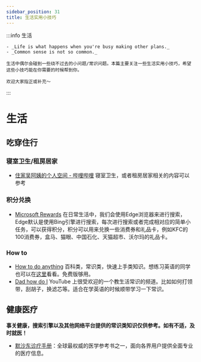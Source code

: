 ```yaml
---
sidebar_position: 31
title: 生活实用小技巧
---
```


:::info 生活

    - _Life is what happens when you're busy making other plans._
    - _Common sense is not so common._

    生活中偶尔会碰到一些绕不过去的小问题/常识问题。本篇主要关注一些生活实用小技巧，希望这些小技巧能在你需要的时候帮到你。

    欢迎大家指正或补充～

:::

# 生活

## 吃穿住行

### 寝室卫生/租房居家

- [住家吴阿姨的个人空间 - 哔哩哔哩](https://space.bilibili.com/1210206017) 寝室卫生，或者租房居家相关的内容可以参考

### 积分兑换

- [Microsoft Rewards](https://rewards.bing.com) 在日常生活中，我们会使用Edge浏览器来进行搜索，Edge默认是使用Bing引擎进行搜索，每次进行搜索或者完成相对应的简单小任务，可以获得积分，积分可以用来兑换一些消费券和礼品卡，例如KFC的100消费券，盒马、猫眼、中国石化、天猫超市、沃尔玛的礼品卡。

### How to

- [How to do anything](https://zh.wikihow.com) 百科类，常识类，快速上手类知识。想练习英语的同学也可以在[这里](https://wikihow.com)看看。免费版够用。
- [Dad how do I](https://www.youtube.com/DadhowdoI) YouTube 上很受欢迎的一个教生活常识的频道。比如如何打领带，刮胡子，换滤芯等。适合在学英语的时候顺带学习一下常识。

## 健康医疗

**事关健康，搜索引擎以及其他网络平台提供的常识类知识仅供参考。如有不适，及时就医！**

- [默沙东诊疗手册](https://www.msdmanuals.cn)：全球最权威的医学参考书之一，面向各界用户提供全面专业的医疗信息。

<!-- ## 潮流美装 -->

